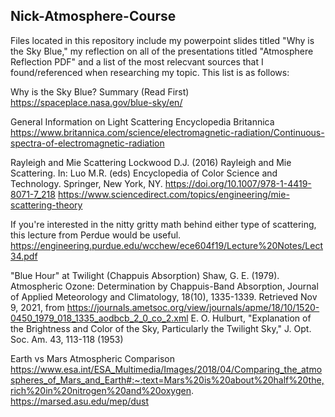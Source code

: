 ## Nick-Atmosphere-Course

Files located in this repository include my powerpoint slides titled "Why is the Sky Blue," my reflection on all of the presentations titled "Atmosphere Reflection PDF" and a list of the most relecvant sources that I found/referenced when researching my topic. This list is as follows:


Why is the Sky Blue? Summary (Read First)
https://spaceplace.nasa.gov/blue-sky/en/


General Information on Light Scattering 
Encyclopedia Britannica
https://www.britannica.com/science/electromagnetic-radiation/Continuous-spectra-of-electromagnetic-radiation


Rayleigh and Mie Scattering
Lockwood D.J. (2016) Rayleigh and Mie Scattering. In: Luo M.R. (eds) Encyclopedia of Color Science and Technology. Springer, New York, NY. https://doi.org/10.1007/978-1-4419-8071-7_218
https://www.sciencedirect.com/topics/engineering/mie-scattering-theory

If you're interested in the nitty gritty math behind either type of scattering, this lecture from Perdue would be useful. 
https://engineering.purdue.edu/wcchew/ece604f19/Lecture%20Notes/Lect34.pdf


"Blue Hour" at Twilight (Chappuis Absorption)
Shaw, G. E. (1979). Atmospheric Ozone: Determination by Chappuis-Band Absorption, Journal of Applied Meteorology and Climatology, 18(10), 1335-1339. Retrieved Nov 9, 2021, from https://journals.ametsoc.org/view/journals/apme/18/10/1520-0450_1979_018_1335_aodbcb_2_0_co_2.xml
E. O. Hulburt, "Explanation of the Brightness and Color of the Sky, Particularly the Twilight Sky," J. Opt. Soc. Am. 43, 113-118 (1953)


Earth vs Mars Atmospheric Comparison 
https://www.esa.int/ESA_Multimedia/Images/2018/04/Comparing_the_atmospheres_of_Mars_and_Earth#:~:text=Mars%20is%20about%20half%20the,rich%20in%20nitrogen%20and%20oxygen.
https://marsed.asu.edu/mep/dust
